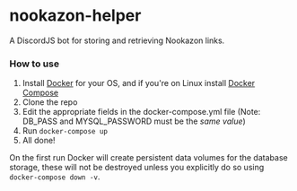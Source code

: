 # nookazon-helper
A DiscordJS bot for storing and retrieving Nookazon links.

### How to use
1) Install [Docker](https://docs.docker.com/get-docker/) for your OS, and if you're on Linux install [Docker Compose](https://docs.docker.com/compose/install/)
2) Clone the repo
3) Edit the appropriate fields in the docker-compose.yml file (Note: DB_PASS and MYSQL_PASSWORD must be the *same value*)
4) Run `docker-compose up`
5) All done!

On the first run Docker will create persistent data volumes for the database storage, these will not be destroyed unless you explicitly do so using `docker-compose down -v`.
